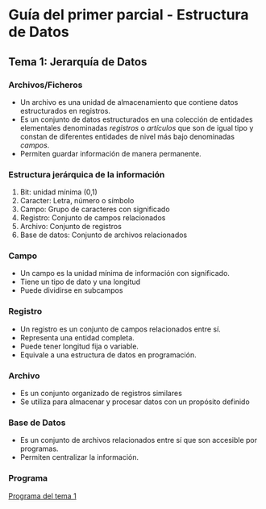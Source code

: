 # Guía del primer parcial - Estructura de Datos

## Tema 1: Jerarquía de Datos

### Archivos/Ficheros
- Un archivo es una unidad de almacenamiento que contiene datos estructurados en registros.
- Es un conjunto de datos estructurados en una colección de entidades elementales denominadas *registros* o *artículos* que son de igual tipo y constan de diferentes entidades de nivel más bajo denominadas *campos*.
- Permiten guardar información de manera permanente.

### Estructura jerárquica de la información
1. Bit: unidad mínima (0,1)
2. Caracter: Letra, número o símbolo
3. Campo: Grupo de caracteres con significado
4. Registro: Conjunto de campos relacionados
5. Archivo: Conjunto de registros
6. Base de datos: Conjunto de archivos relacionados

### Campo
- Un campo es la unidad mínima de información con significado.
- Tiene un tipo de dato y una longitud
- Puede dividirse en subcampos

### Registro
- Un registro es un conjunto de campos relacionados entre sí.
- Representa una entidad completa.
- Puede tener longitud fija o variable.
- Equivale a una estructura de datos en programación.

### Archivo
- Es un conjunto organizado de registros similares
- Se utiliza para almacenar y procesar datos con un propósito definido

### Base de Datos
- Es un conjunto de archivos relacionados entre sí que son accesible por programas.
- Permiten centralizar la información.

### Programa
[Programa del tema 1](Tema_1/Program.cs)
